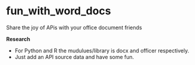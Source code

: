 # fun_with_word_docs
Share the joy of APis with your office document friends

**Research**
- For Python and R the mudulues/library is docx and officer respectively.
- Just add an API source data and have some fun.
